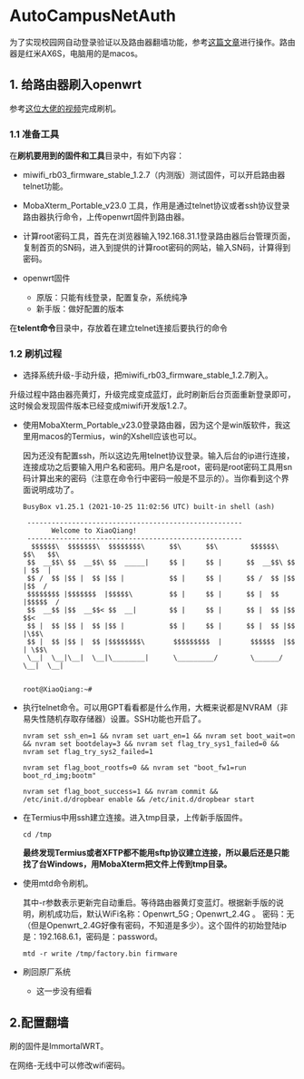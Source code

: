 # AutoCampusNetAuth

为了实现校园网自动登录验证以及路由器翻墙功能，参考[这篇文章](https://blog.csdn.net/m0_66984299/article/details/133325819)进行操作。路由器是红米AX6S，电脑用的是macos。

## 1. 给路由器刷入openwrt

参考[这位大佬的视频](https://www.youtube.com/watch?v=VkyIEuk6V5k)完成刷机。

### 1.1 准备工具

在**刷机要用到的固件和工具**目录中，有如下内容：

- miwifi_rb03_firmware_stable_1.2.7（内测版）测试固件，可以开启路由器telnet功能。
- MobaXterm_Portable_v23.0 工具，作用是通过telnet协议或者ssh协议登录路由器执行命令，上传openwrt固件到路由器。
- 计算root密码工具，首先在浏览器输入192.168.31.1登录路由器后台管理页面，复制首页的SN码，进入到提供的计算root密码的网站，输入SN码，计算得到密码。

- openwrt固件
  - 原版：只能有线登录，配置复杂，系统纯净
  - 新手版：做好配置的版本

在**telent命令**目录中，存放着在建立telnet连接后要执行的命令

### 1.2 刷机过程

-  选择系统升级-手动升级，把miwifi_rb03_firmware_stable_1.2.7刷入。

  升级过程中路由器亮黄灯，升级完成变成蓝灯，此时刷新后台页面重新登录即可，这时候会发现固件版本已经变成miwifi开发版1.2.7。

- 使用MobaXterm_Portable_v23.0登录路由器，因为这个是win版软件，我这里用macos的Termius，win的Xshell应该也可以。

  因为还没有配置ssh，所以这边先用telnet协议登录。输入后台的ip进行连接，连接成功之后要输入用户名和密码。用户名是root，密码是root密码工具用sn码计算出来的密码（注意在命令行中密码一般是不显示的）。当你看到这个界面说明成功了。

  ```shell
  BusyBox v1.25.1 (2021-10-25 11:02:56 UTC) built-in shell (ash)
  
   -----------------------------------------------------
         Welcome to XiaoQiang!
   -----------------------------------------------------
    $$$$$$\  $$$$$$$\  $$$$$$$$\      $$\      $$\        $$$$$$\  $$\   $$\
   $$  __$$\ $$  __$$\ $$  _____|     $$ |     $$ |      $$  __$$\ $$ | $$  |
   $$ /  $$ |$$ |  $$ |$$ |           $$ |     $$ |      $$ /  $$ |$$ |$$  /
   $$$$$$$$ |$$$$$$$  |$$$$$\         $$ |     $$ |      $$ |  $$ |$$$$$  /
   $$  __$$ |$$  __$$< $$  __|        $$ |     $$ |      $$ |  $$ |$$  $$<
   $$ |  $$ |$$ |  $$ |$$ |           $$ |     $$ |      $$ |  $$ |$$ |\$$\
   $$ |  $$ |$$ |  $$ |$$$$$$$$\       $$$$$$$$$  |       $$$$$$  |$$ | \$$\
   \__|  \__|\__|  \__|\________|      \_________/        \______/ \__|  \__|
  
  
  root@XiaoQiang:~# 
  ```

- 执行telnet命令。可以用GPT看看都是什么作用，大概来说都是NVRAM（非易失性随机存取存储器）设置。SSH功能也开启了。

  ```shell
  nvram set ssh_en=1 && nvram set uart_en=1 && nvram set boot_wait=on && nvram set bootdelay=3 && nvram set flag_try_sys1_failed=0 && nvram set flag_try_sys2_failed=1
  
  nvram set flag_boot_rootfs=0 && nvram set "boot_fw1=run boot_rd_img;bootm"
  
  nvram set flag_boot_success=1 && nvram commit && /etc/init.d/dropbear enable && /etc/init.d/dropbear start
  ```

- 在Termius中用ssh建立连接。进入tmp目录，上传新手版固件。

  ```shell
  cd /tmp
  ```

  **最终发现Termius或者XFTP都不能用sftp协议建立连接，所以最后还是只能找了台Windows，用MobaXterm把文件上传到tmp目录。**

- 使用mtd命令刷机。

  其中-r参数表示更新完自动重启。等待路由器黄灯变蓝灯。根据新手版的说明，刷机成功后，默认WiFi名称：Openwrt_5G ; Openwrt_2.4G 。 密码：无（但是Openwrt_2.4G好像有密码，不知道是多少）。这个固件的初始登陆ip是：192.168.6.1，密码是：password。

  ```shell
  mtd -r write /tmp/factory.bin firmware
  ```


- 刷回原厂系统
  - 这一步没有细看

## 2.配置翻墙

刷的固件是ImmortalWRT。

在网络-无线中可以修改wifi密码。